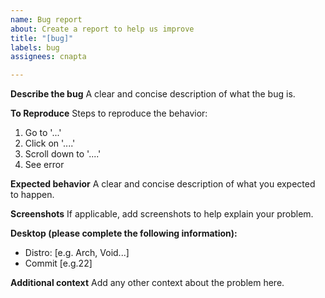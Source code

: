 ```yaml
---
name: Bug report
about: Create a report to help us improve
title: "[bug]"
labels: bug
assignees: cnapta

---
```


**Describe the bug**
A clear and concise description of what the bug is.

**To Reproduce**
Steps to reproduce the behavior:
1. Go to '...'
2. Click on '....'
3. Scroll down to '....'
4. See error

**Expected behavior**
A clear and concise description of what you expected to happen.

**Screenshots**
If applicable, add screenshots to help explain your problem.

**Desktop (please complete the following information):**
 - Distro: [e.g. Arch, Void...]
 - Commit [e.g.22]

**Additional context**
Add any other context about the problem here.
